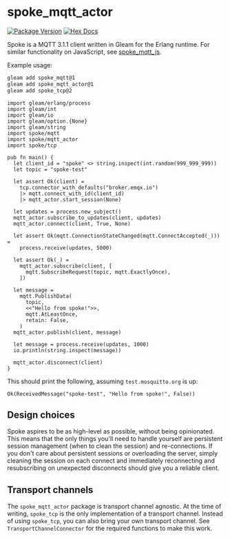 # spoke_mqtt_actor

[![Package Version](https://img.shields.io/hexpm/v/spoke_mqtt_actor)](https://hex.pm/packages/spoke_mqtt_actor)
[![Hex Docs](https://img.shields.io/badge/hex-docs-ffaff3)](https://hexdocs.pm/spoke_mqtt_actor/)

Spoke is a MQTT 3.1.1 client written in Gleam for the Erlang runtime.
For similar functionality on JavaScript, see 
[spoke_mqtt_js](https://hexdocs.pm/spoke_mqtt_js).

Example usage:
```sh
gleam add spoke_mqtt@1
gleam add spoke_mqtt_actor@1
gleam add spoke_tcp@2
```
```gleam
import gleam/erlang/process
import gleam/int
import gleam/io
import gleam/option.{None}
import gleam/string
import spoke/mqtt
import spoke/mqtt_actor
import spoke/tcp

pub fn main() {
  let client_id = "spoke" <> string.inspect(int.random(999_999_999))
  let topic = "spoke-test"

  let assert Ok(client) =
    tcp.connector_with_defaults("broker.emqx.io")
    |> mqtt.connect_with_id(client_id)
    |> mqtt_actor.start_session(None)

  let updates = process.new_subject()
  mqtt_actor.subscribe_to_updates(client, updates)
  mqtt_actor.connect(client, True, None)

  let assert Ok(mqtt.ConnectionStateChanged(mqtt.ConnectAccepted(_))) =
    process.receive(updates, 5000)

  let assert Ok(_) =
    mqtt_actor.subscribe(client, [
      mqtt.SubscribeRequest(topic, mqtt.ExactlyOnce),
    ])

  let message =
    mqtt.PublishData(
      topic,
      <<"Hello from spoke!">>,
      mqtt.AtLeastOnce,
      retain: False,
    )
  mqtt_actor.publish(client, message)

  let message = process.receive(updates, 1000)
  io.println(string.inspect(message))

  mqtt_actor.disconnect(client)
}
```

This should print the following, assuming `test.mosquitto.org` is up:
```
Ok(ReceivedMessage("spoke-test", "Hello from spoke!", False))
```

## Design choices

Spoke aspires to be as high-level as possible, without being opinionated.
This means that the only things you'll need to handle yourself are
persistent session management (when to clean the session) and re-connections.
If you don't care about persistent sessions or overloading the server,
simply cleaning the session on each connect and
immediately reconnecting and resubscribing on unexpected disconnects should
give you a reliable client.

## Transport channels

The `spoke_mqtt_actor` package is transport channel agnostic.
At the time of writing, `spoke_tcp` is the only implementation of a transport channel.
Instead of using `spoke_tcp`, you can also bring your own transport channel.
See `TransportChannelConnector` for the required functions to make this work.
